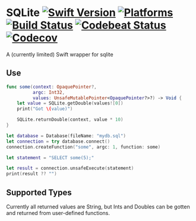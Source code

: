 SQLite [![Swift Version](https://img.shields.io/badge/Swift-3.0.2-orange.svg)](https://swift.org/download/#releases) [![Platforms](https://img.shields.io/badge/Platforms-macOS%20|%20Linux-lightgray.svg)](https://swift.org/download/#releases) [![Build Status](https://travis-ci.org/DavidSkrundz/SQLite.svg?branch=master)](https://travis-ci.org/DavidSkrundz/SQLite) [![Codebeat Status]()]() [![Codecov]()]()
======

A (currently limited) Swift wrapper for sqlite


Use
---
```Swift
func some(context: OpaquePointer?,
          argc: Int32,
          values: UnsafeMutablePointer<OpaquePointer?>?) -> Void {
	let value = SQLite.getDouble(values![0])
	print("Got \(value)")

	SQLite.returnDouble(context, value * 10)
}

let database = Database(fileName: "mydb.sql")
let connection = try database.connect()
connection.createFunction("some", argc: 1, function: some)

let statement = "SELECT some(5);"

let result = connection.unsafeExecute(statement)
print(result ?? "")
```


Supported Types
---------------
Currently all returned values are String, but Ints and Doubles can be gotten and returned from user-defined functions.
